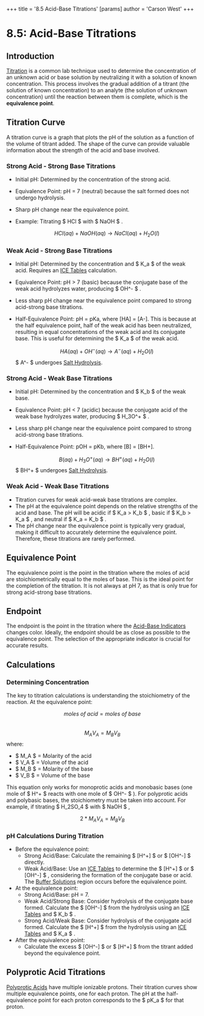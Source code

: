 +++
 title = '8.5 Acid-Base Titrations'
[params]
	author = 'Carson West'
+++
# 8.5: Acid-Base Titrations

## Introduction
[Titration](./../titration/) is a common lab technique used to determine the concentration of an unknown acid or base solution by neutralizing it with a solution of known concentration. This process involves the gradual addition of a titrant (the solution of known concentration) to an analyte (the solution of unknown concentration) until the reaction between them is complete, which is the **equivalence point**.

## Titration Curve
A titration curve is a graph that plots the pH of the solution as a function of the volume of titrant added.  The shape of the curve can provide valuable information about the strength of the acid and base involved.

### Strong Acid - Strong Base Titrations
*   Initial pH: Determined by the concentration of the strong acid.
*   Equivalence Point: pH = 7 (neutral) because the salt formed does not undergo hydrolysis.
*   Sharp pH change near the equivalence point.
*   Example: Titrating  $ HCl $  with  $ NaOH $ .

     $$ HCl(aq) + NaOH(aq) \rightarrow NaCl(aq) + H_2O(l) $$  
### Weak Acid - Strong Base Titrations
*   Initial pH: Determined by the concentration and  $ K_a $  of the weak acid.  Requires an [ICE Tables](./../ice-tables/) calculation.
*   Equivalence Point: pH > 7 (basic) because the conjugate base of the weak acid hydrolyzes water, producing  $ OH^- $ .
*   Less sharp pH change near the equivalence point compared to strong acid-strong base titrations.
*   Half-Equivalence Point: pH = pKa, where [HA] = [A-]. This is because at the half equivalence point, half of the weak acid has been neutralized, resulting in equal concentrations of the weak acid and its conjugate base.  This is useful for determining the  $ K_a $  of the weak acid.

     $$ HA(aq) + OH^-(aq) \rightarrow A^-(aq) + H_2O(l) $$       $ A^- $  undergoes [Salt Hydrolysis](./../salt-hydrolysis/).

### Strong Acid - Weak Base Titrations
*   Initial pH: Determined by the concentration and  $ K_b $  of the weak base.
*   Equivalence Point: pH < 7 (acidic) because the conjugate acid of the weak base hydrolyzes water, producing  $ H_3O^+ $ .
*   Less sharp pH change near the equivalence point compared to strong acid-strong base titrations.
*   Half-Equivalence Point: pOH = pKb, where [B] = [BH+].

     $$ B(aq) + H_3O^+(aq) \rightarrow BH^+(aq) + H_2O(l) $$       $ BH^+ $  undergoes [Salt Hydrolysis](./../salt-hydrolysis/).

### Weak Acid - Weak Base Titrations
*   Titration curves for weak acid-weak base titrations are complex.
*   The pH at the equivalence point depends on the relative strengths of the acid and base.  The pH will be acidic if  $ K_a > K_b $ , basic if  $ K_b > K_a $ , and neutral if  $ K_a = K_b $ .
*   The pH change near the equivalence point is typically very gradual, making it difficult to accurately determine the equivalence point. Therefore, these titrations are rarely performed.

## Equivalence Point
The equivalence point is the point in the titration where the moles of acid are stoichiometrically equal to the moles of base. This is the ideal point for the completion of the titration.  It is not always at pH 7, as that is only true for strong acid-strong base titrations.

## Endpoint
The endpoint is the point in the titration where the [Acid-Base Indicators](./../acid-base-indicators/) changes color. Ideally, the endpoint should be as close as possible to the equivalence point. The selection of the appropriate indicator is crucial for accurate results.

## Calculations

### Determining Concentration

The key to titration calculations is understanding the stoichiometry of the reaction. At the equivalence point:

 $$ moles\ of\ acid = moles\ of\ base $$  
 $$ M_A V_A = M_B V_B $$  where:
*  $ M_A $  = Molarity of the acid
*  $ V_A $  = Volume of the acid
*  $ M_B $  = Molarity of the base
*  $ V_B $  = Volume of the base

This equation only works for monoprotic acids and monobasic bases (one mole of  $ H^+ $  reacts with one mole of  $ OH^- $ ). For polyprotic acids and polybasic bases, the stoichiometry must be taken into account. For example, if titrating  $ H_2SO_4 $  with  $ NaOH $ ,

 $$ 2 * M_A V_A = M_B V_B $$  
### pH Calculations During Titration
* Before the equivalence point:
    * Strong Acid/Base: Calculate the remaining  $ [H^+] $  or  $ [OH^-] $  directly.
    * Weak Acid/Base: Use an [ICE Tables](./../ice-tables/) to determine the  $ [H^+] $  or  $ [OH^-] $ , considering the formation of the conjugate base or acid.  The [Buffer Solutions](./../buffer-solutions/) region occurs before the equivalence point.
* At the equivalence point:
    * Strong Acid/Base: pH = 7.
    * Weak Acid/Strong Base: Consider hydrolysis of the conjugate base formed. Calculate the  $ [OH^-] $  from the hydrolysis using an [ICE Tables](./../ice-tables/) and  $ K_b $ .
    * Strong Acid/Weak Base: Consider hydrolysis of the conjugate acid formed. Calculate the  $ [H^+] $  from the hydrolysis using an [ICE Tables](./../ice-tables/) and  $ K_a $ .
* After the equivalence point:
    * Calculate the excess  $ [OH^-] $  or  $ [H^+] $  from the titrant added beyond the equivalence point.

## Polyprotic Acid Titrations
[Polyprotic Acids](./../polyprotic-acids/) have multiple ionizable protons.  Their titration curves show multiple equivalence points, one for each proton. The pH at the half-equivalence point for each proton corresponds to the  $ pK_a $  for that proton.
